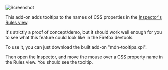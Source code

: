 ![Screenshot](https://raw.github.com/groovecoder/devtools-mdn-tooltips/master/screenshot.png)

This add-on adds tooltips to the names of CSS properties in the [Inspector's Rules view](https://developer.mozilla.org/en-US/docs/Tools/Page_Inspector#Rules_view).

It's strictly a proof of concept/demo, but it should work well enough for you to see what this feature could look like in the Firefox devtools.

To use it, you can just download the built add-on "mdn-tooltips.xpi".

Then open the Inspector, and move the mouse over a CSS property name in the Rules view. You should see the tooltip.
